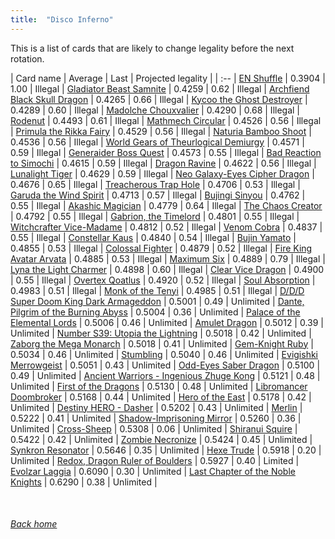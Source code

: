 ```yaml
---
title:  "Disco Inferno"
---
```


This is a list of cards that are likely to change legality before the next rotation.

| Card name | Average | Last | Projected legality |
| :-- |
[EN Shuffle](https://db.ygoprodeck.com/card/?search=EN%20Shuffle) | 0.3904 | 1.00 | Illegal |
[Gladiator Beast Samnite](https://db.ygoprodeck.com/card/?search=Gladiator%20Beast%20Samnite) | 0.4259 | 0.62 | Illegal |
[Archfiend Black Skull Dragon](https://db.ygoprodeck.com/card/?search=Archfiend%20Black%20Skull%20Dragon) | 0.4265 | 0.66 | Illegal |
[Kycoo the Ghost Destroyer](https://db.ygoprodeck.com/card/?search=Kycoo%20the%20Ghost%20Destroyer) | 0.4289 | 0.60 | Illegal |
[Madolche Chouxvalier](https://db.ygoprodeck.com/card/?search=Madolche%20Chouxvalier) | 0.4290 | 0.68 | Illegal |
[Rodenut](https://db.ygoprodeck.com/card/?search=Rodenut) | 0.4493 | 0.61 | Illegal |
[Mathmech Circular](https://db.ygoprodeck.com/card/?search=Mathmech%20Circular) | 0.4526 | 0.56 | Illegal |
[Primula the Rikka Fairy](https://db.ygoprodeck.com/card/?search=Primula%20the%20Rikka%20Fairy) | 0.4529 | 0.56 | Illegal |
[Naturia Bamboo Shoot](https://db.ygoprodeck.com/card/?search=Naturia%20Bamboo%20Shoot) | 0.4536 | 0.56 | Illegal |
[World Gears of Theurlogical Demiurgy](https://db.ygoprodeck.com/card/?search=World%20Gears%20of%20Theurlogical%20Demiurgy) | 0.4571 | 0.59 | Illegal |
[Generaider Boss Quest](https://db.ygoprodeck.com/card/?search=Generaider%20Boss%20Quest) | 0.4573 | 0.55 | Illegal |
[Bad Reaction to Simochi](https://db.ygoprodeck.com/card/?search=Bad%20Reaction%20to%20Simochi) | 0.4615 | 0.59 | Illegal |
[Dragon Ravine](https://db.ygoprodeck.com/card/?search=Dragon%20Ravine) | 0.4622 | 0.56 | Illegal |
[Lunalight Tiger](https://db.ygoprodeck.com/card/?search=Lunalight%20Tiger) | 0.4629 | 0.59 | Illegal |
[Neo Galaxy-Eyes Cipher Dragon](https://db.ygoprodeck.com/card/?search=Neo%20Galaxy-Eyes%20Cipher%20Dragon) | 0.4676 | 0.65 | Illegal |
[Treacherous Trap Hole](https://db.ygoprodeck.com/card/?search=Treacherous%20Trap%20Hole) | 0.4706 | 0.53 | Illegal |
[Garuda the Wind Spirit](https://db.ygoprodeck.com/card/?search=Garuda%20the%20Wind%20Spirit) | 0.4713 | 0.57 | Illegal |
[Bujingi Sinyou](https://db.ygoprodeck.com/card/?search=Bujingi%20Sinyou) | 0.4762 | 0.55 | Illegal |
[Akashic Magician](https://db.ygoprodeck.com/card/?search=Akashic%20Magician) | 0.4779 | 0.64 | Illegal |
[The Chaos Creator](https://db.ygoprodeck.com/card/?search=The%20Chaos%20Creator) | 0.4792 | 0.55 | Illegal |
[Gabrion, the Timelord](https://db.ygoprodeck.com/card/?search=Gabrion,%20the%20Timelord) | 0.4801 | 0.55 | Illegal |
[Witchcrafter Vice-Madame](https://db.ygoprodeck.com/card/?search=Witchcrafter%20Vice-Madame) | 0.4812 | 0.52 | Illegal |
[Venom Cobra](https://db.ygoprodeck.com/card/?search=Venom%20Cobra) | 0.4837 | 0.55 | Illegal |
[Constellar Kaus](https://db.ygoprodeck.com/card/?search=Constellar%20Kaus) | 0.4840 | 0.54 | Illegal |
[Bujin Yamato](https://db.ygoprodeck.com/card/?search=Bujin%20Yamato) | 0.4855 | 0.53 | Illegal |
[Colossal Fighter](https://db.ygoprodeck.com/card/?search=Colossal%20Fighter) | 0.4879 | 0.52 | Illegal |
[Fire King Avatar Arvata](https://db.ygoprodeck.com/card/?search=Fire%20King%20Avatar%20Arvata) | 0.4885 | 0.53 | Illegal |
[Maximum Six](https://db.ygoprodeck.com/card/?search=Maximum%20Six) | 0.4889 | 0.79 | Illegal |
[Lyna the Light Charmer](https://db.ygoprodeck.com/card/?search=Lyna%20the%20Light%20Charmer) | 0.4898 | 0.60 | Illegal |
[Clear Vice Dragon](https://db.ygoprodeck.com/card/?search=Clear%20Vice%20Dragon) | 0.4900 | 0.55 | Illegal |
[Overtex Qoatlus](https://db.ygoprodeck.com/card/?search=Overtex%20Qoatlus) | 0.4920 | 0.52 | Illegal |
[Soul Absorption](https://db.ygoprodeck.com/card/?search=Soul%20Absorption) | 0.4983 | 0.51 | Illegal |
[Monk of the Tenyi](https://db.ygoprodeck.com/card/?search=Monk%20of%20the%20Tenyi) | 0.4985 | 0.51 | Illegal |
[D/D/D Super Doom King Dark Armageddon](https://db.ygoprodeck.com/card/?search=D/D/D%20Super%20Doom%20King%20Dark%20Armageddon) | 0.5001 | 0.49 | Unlimited |
[Dante, Pilgrim of the Burning Abyss](https://db.ygoprodeck.com/card/?search=Dante,%20Pilgrim%20of%20the%20Burning%20Abyss) | 0.5004 | 0.36 | Unlimited |
[Palace of the Elemental Lords](https://db.ygoprodeck.com/card/?search=Palace%20of%20the%20Elemental%20Lords) | 0.5006 | 0.46 | Unlimited |
[Amulet Dragon](https://db.ygoprodeck.com/card/?search=Amulet%20Dragon) | 0.5012 | 0.39 | Unlimited |
[Number S39: Utopia the Lightning](https://db.ygoprodeck.com/card/?search=Number%20S39:%20Utopia%20the%20Lightning) | 0.5018 | 0.42 | Unlimited |
[Zaborg the Mega Monarch](https://db.ygoprodeck.com/card/?search=Zaborg%20the%20Mega%20Monarch) | 0.5018 | 0.41 | Unlimited |
[Gem-Knight Ruby](https://db.ygoprodeck.com/card/?search=Gem-Knight%20Ruby) | 0.5034 | 0.46 | Unlimited |
[Stumbling](https://db.ygoprodeck.com/card/?search=Stumbling) | 0.5040 | 0.46 | Unlimited |
[Evigishki Merrowgeist](https://db.ygoprodeck.com/card/?search=Evigishki%20Merrowgeist) | 0.5051 | 0.43 | Unlimited |
[Odd-Eyes Saber Dragon](https://db.ygoprodeck.com/card/?search=Odd-Eyes%20Saber%20Dragon) | 0.5100 | 0.49 | Unlimited |
[Ancient Warriors - Ingenious Zhuge Kong](https://db.ygoprodeck.com/card/?search=Ancient%20Warriors%20-%20Ingenious%20Zhuge%20Kong) | 0.5121 | 0.48 | Unlimited |
[First of the Dragons](https://db.ygoprodeck.com/card/?search=First%20of%20the%20Dragons) | 0.5130 | 0.48 | Unlimited |
[Libromancer Doombroker](https://db.ygoprodeck.com/card/?search=Libromancer%20Doombroker) | 0.5168 | 0.44 | Unlimited |
[Hero of the East](https://db.ygoprodeck.com/card/?search=Hero%20of%20the%20East) | 0.5178 | 0.42 | Unlimited |
[Destiny HERO - Dasher](https://db.ygoprodeck.com/card/?search=Destiny%20HERO%20-%20Dasher) | 0.5202 | 0.43 | Unlimited |
[Merlin](https://db.ygoprodeck.com/card/?search=Merlin) | 0.5222 | 0.41 | Unlimited |
[Shadow-Imprisoning Mirror](https://db.ygoprodeck.com/card/?search=Shadow-Imprisoning%20Mirror) | 0.5260 | 0.36 | Unlimited |
[Cross-Sheep](https://db.ygoprodeck.com/card/?search=Cross-Sheep) | 0.5308 | 0.06 | Unlimited |
[Shiranui Squire](https://db.ygoprodeck.com/card/?search=Shiranui%20Squire) | 0.5422 | 0.42 | Unlimited |
[Zombie Necronize](https://db.ygoprodeck.com/card/?search=Zombie%20Necronize) | 0.5424 | 0.45 | Unlimited |
[Synkron Resonator](https://db.ygoprodeck.com/card/?search=Synkron%20Resonator) | 0.5646 | 0.35 | Unlimited |
[Hexe Trude](https://db.ygoprodeck.com/card/?search=Hexe%20Trude) | 0.5918 | 0.20 | Unlimited |
[Redox, Dragon Ruler of Boulders](https://db.ygoprodeck.com/card/?search=Redox,%20Dragon%20Ruler%20of%20Boulders) | 0.5927 | 0.40 | Limited |
[Evolzar Laggia](https://db.ygoprodeck.com/card/?search=Evolzar%20Laggia) | 0.6090 | 0.30 | Unlimited |
[Last Chapter of the Noble Knights](https://db.ygoprodeck.com/card/?search=Last%20Chapter%20of%20the%20Noble%20Knights) | 0.6290 | 0.38 | Unlimited |

<br>

###### [Back home](index)